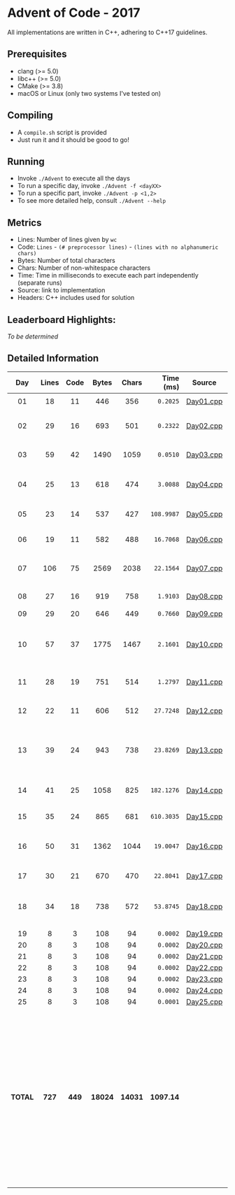 # Advent of Code - 2017

All implementations are written in C++, adhering to C++17 guidelines.

## Prerequisites

* clang (>= 5.0)
* libc++ (>= 5.0)
* CMake (>= 3.8)
* macOS or Linux (only two systems I've tested on)

## Compiling

* A `compile.sh` script is provided
* Just run it and it should be good to go!

## Running

* Invoke `./Advent` to execute all the days
* To run a specific day, invoke `./Advent -f <dayXX>`
* To run a specific part, invoke `./Advent -p <1,2>`
* To see more detailed help, consult `./Advent --help`

## Metrics

* Lines: Number of lines given by `wc`
* Code: `Lines` - `(# preprocessor lines)` - `(lines with no alphanumeric chars)`
* Bytes: Number of total characters
* Chars: Number of non-whitespace characters
* Time: Time in milliseconds to execute each part independently (separate runs)
* Source: link to implementation
* Headers: C++ includes used for solution

## Leaderboard Highlights:

*To be determined*

## Detailed Information

 Day | Lines | Code | Bytes | Chars | Time (ms) | Source | Headers
:---:|:-----:|:----:|:-----:|:-----:| ---------:|:------:|:-------
01|18|11|446|356|`0.2025`|[Day01.cpp](https://github.com/willkill07/AdventOfCode2017/blob/master/src/Day01.cpp)|[`Solution.hpp`](https://github.com/willkill07/AdventOfCode2017/blob/master/include/Solution.hpp) `vector`
02|29|16|693|501|`0.2322`|[Day02.cpp](https://github.com/willkill07/AdventOfCode2017/blob/master/src/Day02.cpp)|[`Solution.hpp`](https://github.com/willkill07/AdventOfCode2017/blob/master/include/Solution.hpp) `algorithm` `iterator` `sstream` `vector`
03|59|42|1490|1059|`0.0510`|[Day03.cpp](https://github.com/willkill07/AdventOfCode2017/blob/master/src/Day03.cpp)|[`Solution.hpp`](https://github.com/willkill07/AdventOfCode2017/blob/master/include/Solution.hpp) `array` `cmath` `unordered_map`
04|25|13|618|474|`3.0088`|[Day04.cpp](https://github.com/willkill07/AdventOfCode2017/blob/master/src/Day04.cpp)|[`Solution.hpp`](https://github.com/willkill07/AdventOfCode2017/blob/master/include/Solution.hpp) `algorithm` `iterator` `numeric` `set` `sstream`
05|23|14|537|427|`108.9987`|[Day05.cpp](https://github.com/willkill07/AdventOfCode2017/blob/master/src/Day05.cpp)|[`Solution.hpp`](https://github.com/willkill07/AdventOfCode2017/blob/master/include/Solution.hpp) `algorithm` `iterator` `vector`
06|19|11|582|488|`16.7068`|[Day06.cpp](https://github.com/willkill07/AdventOfCode2017/blob/master/src/Day06.cpp)|[`Solution.hpp`](https://github.com/willkill07/AdventOfCode2017/blob/master/include/Solution.hpp) `algorithm` `map` `vector`
07|106|75|2569|2038|`22.1564`|[Day07.cpp](https://github.com/willkill07/AdventOfCode2017/blob/master/src/Day07.cpp)|[`Solution.hpp`](https://github.com/willkill07/AdventOfCode2017/blob/master/include/Solution.hpp) `regex` `sstream` `vector` `unordered_map`
08|27|16|919|758|`1.9103`|[Day08.cpp](https://github.com/willkill07/AdventOfCode2017/blob/master/src/Day08.cpp)|[`Solution.hpp`](https://github.com/willkill07/AdventOfCode2017/blob/master/include/Solution.hpp) `algorithm` `unordered_map`
09|29|20|646|449|`0.7660`|[Day09.cpp](https://github.com/willkill07/AdventOfCode2017/blob/master/src/Day09.cpp)|[`Solution.hpp`](https://github.com/willkill07/AdventOfCode2017/blob/master/include/Solution.hpp)
10|57|37|1775|1467|`2.1601`|[Day10.cpp](https://github.com/willkill07/AdventOfCode2017/blob/master/src/Day10.cpp)|[`Solution.hpp`](https://github.com/willkill07/AdventOfCode2017/blob/master/include/Solution.hpp) `algorithm` `array` `initializer_list` `iomanip` `locale` `numeric` `vector` `utility`
11|28|19|751|514|`1.2797`|[Day11.cpp](https://github.com/willkill07/AdventOfCode2017/blob/master/src/Day11.cpp)|[`Solution.hpp`](https://github.com/willkill07/AdventOfCode2017/blob/master/include/Solution.hpp) `cctype` `cmath` `utility`
12|22|11|606|512|`27.7248`|[Day12.cpp](https://github.com/willkill07/AdventOfCode2017/blob/master/src/Day12.cpp)|[`Solution.hpp`](https://github.com/willkill07/AdventOfCode2017/blob/master/include/Solution.hpp) `algorithm` `iterator` `regex` [`util.hpp`](https://github.com/willkill07/AdventOfCode2017/blob/master/include/util.hpp)
13|39|24|943|738|`23.8269`|[Day13.cpp](https://github.com/willkill07/AdventOfCode2017/blob/master/src/Day13.cpp)|[`Solution.hpp`](https://github.com/willkill07/AdventOfCode2017/blob/master/include/Solution.hpp) `iterator` `algorithm` `type_traits` `utility` `vector` [`util.hpp`](https://github.com/willkill07/AdventOfCode2017/blob/master/include/util.hpp)
14|41|25|1058|825|`182.1276`|[Day14.cpp](https://github.com/willkill07/AdventOfCode2017/blob/master/src/Day14.cpp)|[`Solution.hpp`](https://github.com/willkill07/AdventOfCode2017/blob/master/include/Solution.hpp) [`util.hpp`](https://github.com/willkill07/AdventOfCode2017/blob/master/include/util.hpp) `algorithm` `array` `sstream` `string`
15|35|24|865|681|`610.3035`|[Day15.cpp](https://github.com/willkill07/AdventOfCode2017/blob/master/src/Day15.cpp)|[`Solution.hpp`](https://github.com/willkill07/AdventOfCode2017/blob/master/include/Solution.hpp) `random` `regex`
16|50|31|1362|1044|`19.0047`|[Day16.cpp](https://github.com/willkill07/AdventOfCode2017/blob/master/src/Day16.cpp)|[`Solution.hpp`](https://github.com/willkill07/AdventOfCode2017/blob/master/include/Solution.hpp) `algorithm` `functional` `map` `numeric` `cstdio` `vector`
17|30|21|670|470|`22.8041`|[Day17.cpp](https://github.com/willkill07/AdventOfCode2017/blob/master/src/Day17.cpp)|[`Solution.hpp`](https://github.com/willkill07/AdventOfCode2017/blob/master/include/Solution.hpp) `iterator` `vector`
18|34|18|738|572|`53.8745`|[Day18.cpp](https://github.com/willkill07/AdventOfCode2017/blob/master/src/Day18.cpp)|[`Solution.hpp`](https://github.com/willkill07/AdventOfCode2017/blob/master/include/Solution.hpp) `algorithm` `array` `iterator` `sstream` `thread` `vector` [`duet_asm.hpp`](https://github.com/willkill07/AdventOfCode2017/blob/master/include/duet_asm.hpp)
19|8|3|108|94|`0.0002`|[Day19.cpp](https://github.com/willkill07/AdventOfCode2017/blob/master/src/Day19.cpp)|[`Solution.hpp`](https://github.com/willkill07/AdventOfCode2017/blob/master/include/Solution.hpp)
20|8|3|108|94|`0.0002`|[Day20.cpp](https://github.com/willkill07/AdventOfCode2017/blob/master/src/Day20.cpp)|[`Solution.hpp`](https://github.com/willkill07/AdventOfCode2017/blob/master/include/Solution.hpp)
21|8|3|108|94|`0.0002`|[Day21.cpp](https://github.com/willkill07/AdventOfCode2017/blob/master/src/Day21.cpp)|[`Solution.hpp`](https://github.com/willkill07/AdventOfCode2017/blob/master/include/Solution.hpp)
22|8|3|108|94|`0.0002`|[Day22.cpp](https://github.com/willkill07/AdventOfCode2017/blob/master/src/Day22.cpp)|[`Solution.hpp`](https://github.com/willkill07/AdventOfCode2017/blob/master/include/Solution.hpp)
23|8|3|108|94|`0.0002`|[Day23.cpp](https://github.com/willkill07/AdventOfCode2017/blob/master/src/Day23.cpp)|[`Solution.hpp`](https://github.com/willkill07/AdventOfCode2017/blob/master/include/Solution.hpp)
24|8|3|108|94|`0.0002`|[Day24.cpp](https://github.com/willkill07/AdventOfCode2017/blob/master/src/Day24.cpp)|[`Solution.hpp`](https://github.com/willkill07/AdventOfCode2017/blob/master/include/Solution.hpp)
25|8|3|108|94|`0.0001`|[Day25.cpp](https://github.com/willkill07/AdventOfCode2017/blob/master/src/Day25.cpp)|[`Solution.hpp`](https://github.com/willkill07/AdventOfCode2017/blob/master/include/Solution.hpp)
**TOTAL**|**727**|**449**|**18024**|**14031**|**1097.14**| |`  Solution.hpp`&nbsp;<sup>**`25`**</sup> ` algorithm`&nbsp;<sup>**`11`**</sup> ` vector`&nbsp;<sup>**`10`**</sup> ` iterator`&nbsp;<sup>**`7`**</sup> ` sstream`&nbsp;<sup>**`5`**</sup> ` array`&nbsp;<sup>**`4`**</sup> ` numeric`&nbsp;<sup>**`3`**</sup> ` regex`&nbsp;<sup>**`3`**</sup> ` unordered_map`&nbsp;<sup>**`3`**</sup> ` util.hpp`&nbsp;<sup>**`3`**</sup> ` utility`&nbsp;<sup>**`3`**</sup> ` cmath`&nbsp;<sup>**`2`**</sup> ` map`&nbsp;<sup>**`2`**</sup> ` set`&nbsp;<sup>**`1`**</sup> ` duet_asm.hpp`&nbsp;<sup>**`1`**</sup> ` cstdio`&nbsp;<sup>**`1`**</sup> ` type_traits`&nbsp;<sup>**`1`**</sup> ` iomanip`&nbsp;<sup>**`1`**</sup> ` random`&nbsp;<sup>**`1`**</sup> ` cctype`&nbsp;<sup>**`1`**</sup> ` locale`&nbsp;<sup>**`1`**</sup> ` thread`&nbsp;<sup>**`1`**</sup> ` functional`&nbsp;<sup>**`1`**</sup> ` initializer_list`&nbsp;<sup>**`1`**</sup> ` string`&nbsp;<sup>**`1`**</sup> ` `
